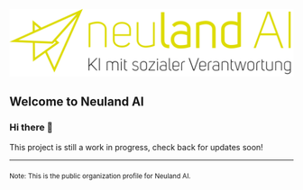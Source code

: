 ![Neuland AI](https://raw.githubusercontent.com/neulandAI/.github/a54bac6565bd19842380d3c7c48cad91935168b8/profile/neuland-logo.svg)

## Welcome to Neuland AI

### Hi there 👋

This project is still a work in progress, check back for updates soon!

---

<sub>Note: This is the public organization profile for Neuland AI.</sub>
